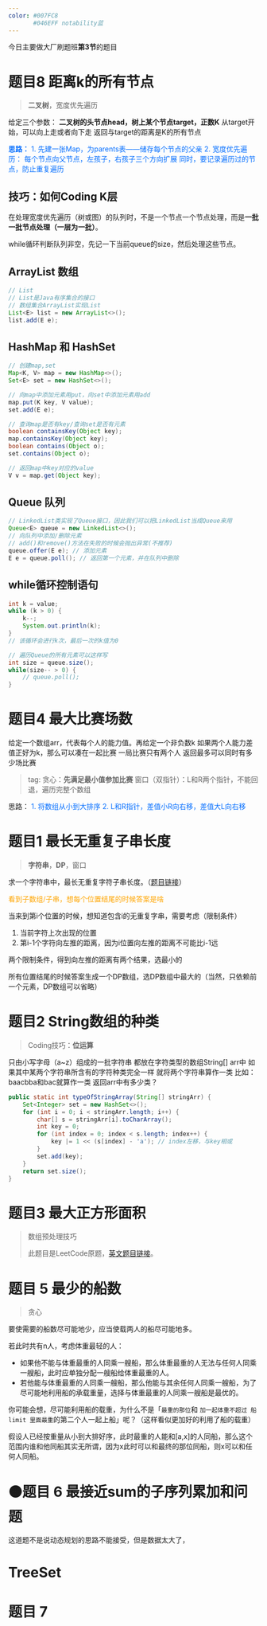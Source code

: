 ```yaml
---
color: #007FC8
       #046EFF notability蓝
---
```


今日主要做大厂刷题班**第3节**的题目



# 题目8 距离k的所有节点

> **二叉树**，宽度优先遍历

给定三个参数：
**二叉树的头节点head，树上某个节点target，正数K**
从target开始，可以向上走或者向下走
返回与target的距离是K的所有节点



**<font color = #046EFF>思路：</font>**
<font color = #046EFF>1. 先建一张Map，为parents表——储存每个节点的父亲</font>
<font color = #046EFF>2. 宽度优先遍历：</font>
   <font color = #046EFF>每个节点向父节点，左孩子，右孩子三个方向扩展</font>
   <font color = #046EFF>同时，要记录遍历过的节点，防止重复遍历</font>



## 技巧：如何Coding K层

在处理宽度优先遍历（树或图）的队列时，不是一个节点一个节点处理，而是**一批一批节点处理（一层为一批）**。

while循环判断队列非空，先记一下当前queue的size，然后处理这些节点。



## ArrayList 数组

```java
// List
// List是Java有序集合的接口
// 数组集合ArrayList实现List
List<E> list = new ArrayList<>();
list.add(E e);
```



## HashMap 和 HashSet

```java
// 创建map,set
Map<K, V> map = new HashMap<>();
Set<E> set = new HashSet<>();

// 向map中添加元素用put，向set中添加元素用add
map.put(K key, V value);
set.add(E e);

// 查询map是否有key/查询set是否有元素
boolean containsKey(Object key);
map.containsKey(Object key);
boolean contains(Object o);
set.contains(Object o);

// 返回map中key对应的value
V v = map.get(Object key);
```



##  Queue 队列

```java
// LinkedList类实现了Queue接口，因此我们可以把LinkedList当成Queue来用
Queue<E> queue = new LinkedList<>();
// 向队列中添加/删除元素
// add()和remove()方法在失败的时候会抛出异常(不推荐)
queue.offer(E e); // 添加元素
E e = queue.poll(); // 返回第一个元素，并在队列中删除
```





## while循环控制语句

```java
int k = value;
while (k > 0) {
    k--;
    System.out.println(k);
}
// 该循环会进行k次，最后一次的k值为0

// 遍历Queue的所有元素可以这样写
int size = queue.size();
while(size-- > 0) {
    // queue.poll();
}
```





# 题目4 最大比赛场数

给定一个数组arr，代表每个人的能力值。再给定一个非负数k
如果两个人能力差值正好为k，那么可以凑在一起比赛
一局比赛只有两个人
返回最多可以同时有多少场比赛

> tag:
> 贪心：**先满足最小值参加比赛**
> 窗口（双指针）：L和R两个指针，不能回退，遍历完整个数组

思路：
<font color = #046EFF>1. 将数组从小到大排序</font>
<font color = #046EFF>2. L和R指针，差值小R向右移，差值大L向右移</font>







# 题目1 最长无重复子串长度

> **字符串**，**DP**，窗口

求一个字符串中，最长无重复字符子串长度。（[题目链接](https://leetcode.co/problems/longest-substring-without-repeating-characters/)）

<font color=  orange>看到子数组/子串，想每个位置结尾的时候答案是啥</font>

当来到第i个位置的时候，想知道包含i的无重复字串，需要考虑（限制条件）

1. 当前字符上次出现的位置
2. 第i-1个字符向左推的距离，因为i位置向左推的距离不可能比i-1远

两个限制条件，得到向左推的距离有两个结果，选最小的

所有位置结尾的时候答案生成一个DP数组，选DP数组中最大的（当然，只依赖前一个元素，DP数组可以省略）





# 题目2 String数组的种类

> Coding技巧：**位运算**

只由小写字母（a~z）组成的一批字符串
都放在字符类型的数组String[] arr中
如果其中某两个字符串所含有的字符种类完全一样
就将两个字符串算作一类
比如：baacbba和bac就算作一类
返回arr中有多少类？



```java
public static int typeOfStringArray(String[] stringArr) {
    Set<Integer> set = new HashSet<>();
    for (int i = 0; i < stringArr.length; i++) {
        char[] s = stringArr[i].toCharArray();
        int key = 0;
        for (int index = 0; index < s.length; index++) {
            key |= 1 << (s[index] - 'a'); // index左移，与key相或
        }
        set.add(key);
    }
    return set.size();
}
```





# 题目3 最大正方形面积

> 数组预处理技巧
>
> 此题目是LeetCode原题，[英文题目链接](https://leetcode.com/problems/largest-1-bordered-square/)。





# 题目 5 最少的船数

> 贪心

要使需要的船数尽可能地少，应当使载两人的船尽可能地多。

若此时共有n人，考虑体重最轻的人：

* 如果他不能与体重最重的人同乘一艘船，那么体重最重的人无法与任何人同乘一艘船，此时应单独分配一艘船给体重最重的人。
* 若他能与体重最重的人同乘一艘船，那么他能与其余任何人同乘一艘船，为了尽可能地利用船的承载重量，选择与体重最重的人同乘一艘船是最优的。

你可能会想，尽可能利用船的载重，为什么不是「`最重的那位`和 `加一起体重不超过 船limit 里面最重`的第二个人一起上船」呢？（这样看似更加好的利用了船的载重）

假设人已经按重量从小到大排好序，此时最重的人能和[a,x]的人同船，那么这个范围内谁和他同船其实无所谓，因为x此时可以和最终的那位同船，则x可以和任何人同船。



# 🟠题目 6 最接近sum的子序列累加和问题

这道题不是说动态规划的思路不能接受，但是数据太大了，





# TreeSet





# 题目 7



